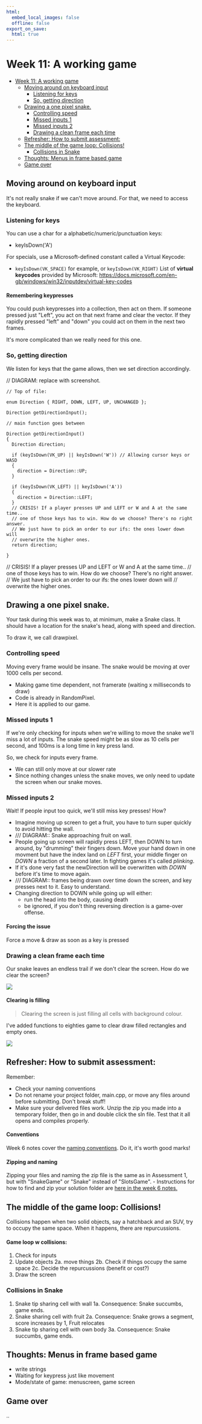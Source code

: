 ```yaml
---
html:
  embed_local_images: false
  offline: false
export_on_save:
  html: true
---
```

# Week 11: A working game


<!-- @import "[TOC]" {cmd="toc" depthFrom=2 depthTo=2 orderedList=false} -->

<!-- code_chunk_output -->

- [Week 11: A working game](#week-11-a-working-game)
  - [Moving around on keyboard input](#moving-around-on-keyboard-input)
    - [Listening for keys](#listening-for-keys)
    - [So, getting direction](#so-getting-direction)
  - [Drawing a one pixel snake.](#drawing-a-one-pixel-snake)
    - [Controlling speed](#controlling-speed)
    - [Missed inputs 1](#missed-inputs-1)
    - [Missed inputs 2](#missed-inputs-2)
    - [Drawing a clean frame each time](#drawing-a-clean-frame-each-time)
  - [Refresher: How to submit assessment:](#refresher-how-to-submit-assessment)
  - [The middle of the game loop: Collisions!](#the-middle-of-the-game-loop-collisions)
    - [Collisions in Snake](#collisions-in-snake)
  - [Thoughts: Menus in frame based game](#thoughts-menus-in-frame-based-game)
  - [Game over](#game-over)

<!-- /code_chunk_output -->


## Moving around on keyboard input
It's not really snake if we can't move around. For that, we need to access the keyboard.

### Listening for keys
  You can use a char for a alphabetic/numeric/punctuation keys:
  - keyIsDown('A') 
  
  For specials, use a Microsoft-defined constant called a Virtual Keycode:
  - `keyIsDown(VK_SPACE)` for example, or `keyIsDown(VK_RIGHT)` 
  List of **virtual keycodes** provided by Microsoft:
  https://docs.microsoft.com/en-gb/windows/win32/inputdev/virtual-key-codes
  
#### Remembering keypresses
You could push keypresses into a collection, then act on them. If someone pressed just "Left", you act on that next frame and clear the vector. If they rapidly pressed "left" and "down" you could act on them in the next two frames.

It's more complicated than we really need for this one.

### So, getting direction

We listen for keys that the game allows, then we set direction accordingly.

// DIAGRAM: replace with screenshot.

```
// Top of file: 

enum Direction { RIGHT, DOWN, LEFT, UP, UNCHANGED };

Direction getDirectionInput();

// main function goes between

Direction getDirectionInput()
{
  Direction direction;
  
  if (keyIsDown(VK_UP) || keyIsDown('W')) // Allowing cursor keys or WASD
  {
    direction = Direction::UP;
  } 

  if (keyIsDown(VK_LEFT) || keyIsDown('A'))
  {
    direction = Direction::LEFT;
  }
  // CRISIS! If a player presses UP and LEFT or W and A at the same time..
  // one of those keys has to win. How do we choose? There's no right answer.
  // We just have to pick an order to our ifs: the ones lower down will
  // overwrite the higher ones.
  return direction;

}
```

// CRISIS! If a player presses UP and LEFT or W and A at the same time..
  // one of those keys has to win. How do we choose? There's no right answer.
  // We just have to pick an order to our ifs: the ones lower down will
  // overwrite the higher ones.

## Drawing a one pixel snake.

Your task during this week was to, at minimum, make a Snake class. It should have a location for the snake's head, along with speed and direction.

To draw it, we call drawpixel.

### Controlling speed
  Moving every frame would be insane. The snake would be moving at over 1000 cells per second.
  - Making game time dependent, not framerate (waiting x milliseconds to draw)
  - Code is already in RandomPixel.
  - Here it is applied to our game.
  
### Missed inputs 1
If we're only checking for inputs when we're willing to move the snake we'll miss a lot of inputs. The snake speed might be as slow as 10 cells per second, and 100ms is a long time in key press land.

So, we check for inputs every frame.
  - We can still only move at our slower rate
  - Since nothing changes unless the snake moves, we only need to update the screen when our snake moves.

### Missed inputs 2

Wait! If people input too quick, we'll still miss key presses! How?
  - Imagine moving up screen to get a fruit, you have to turn super quickly to avoid hitting the wall.
  - /// DIAGRAM:: Snake approaching fruit on wall.
  - People going up screen will rapidly press LEFT, then DOWN to turn around, by "drumming" their fingers down. Move your hand down in one movment but have the index land on _LEFT_ first, your middle finger on _DOWN_ a fraction of a second later. In fighting games it's called _plinking_.
  - If it's done very fast the newDirection will be overwritten with _DOWN_ before it's time to move again.
  - /// DIAGRAM:: frames being drawn over time down the screen, and key presses next to it. Easy to understand.
  - Changing direction to DOWN while going up will either:
    - run the head into the body, causing death
    - be ignored, if you don't thing reversing direction is a game-over offense.

#### Forcing the issue
Force a move & draw as soon as a key is pressed
 
### Drawing a clean frame each time
Our snake leaves an endless trail if we don't clear the screen. How do we clear the screen?

![](assets/week11/screen_mess_no_clear.png)

#### Clearing is filling

> Clearing the screen is just filling all cells with background colour.

I've added functions to eighties game to clear draw filled rectangles and empty ones.

![](assets/week11/fill_rect_empty_rect.png)


## Refresher: How to submit assessment:
 Remember:
  - Check your naming conventions
  - Do not rename your project folder, main.cpp, or move any files around before submitting. Don't break stuff!
  - Make sure your delivered files work. Unzip the zip you made into a temporary folder, then go in and double click the sln file. Test that it all opens and compiles properly.
  
#### Conventions
Week 6 notes cover the [naming conventions](https://dmcgits.github.io/mds/ISE102/week6_notes.html#checking-your-coding-conventions). Do it, it's worth good marks!
  
#### Zipping and naming
Zipping your files and naming the zip file is the same as in Assessment 1, but with "SnakeGame" or "Snake" instead of "SlotsGame".
    - Instructions for how to find and zip your solution folder are [here in the week 6 notes.](https://dmcgits.github.io/mds/ISE102/week6_notes.html#delivering-assessment-1-files)

## The middle of the game loop: Collisions! 

Collisions happen when two solid objects, say a hatchback and an SUV, try to occupy the same space. When it happens, there are repurcussions.

#### Game loop w collisions:  
1. Check for inputs 
2. Update objects
  2a. move things
  2b. Check if things occupy the same space
  2c. Decide the repurcussions (benefit or cost?)
3. Draw the screen
  
### Collisions in Snake

1. Snake tip sharing cell with wall
   1a. Consequence: Snake succumbs, game ends.
2. Snake sharing cell with fruit
   2a. Consequence: Snake grows a segment, score increases by 1, Fruit relocates
3. Snake tip sharing cell with own body
   3a. Consequence: Snake succumbs, game ends.
  

## Thoughts: Menus in frame based game
  - write strings
  - Waiting for keypress just like movement
  - Mode/state of game: menuscreen, game screen

## Game over
..